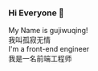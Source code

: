### Hi Everyone 👋
My Name is gujiwuqing!  
我叫孤寂无情  
I'm a front-end engineer  
我是一名前端工程师  

<!--
**gujiwuqing/gujiwuqing** is a ✨ _special_ ✨ repository because its `README.md` (this file) appears on your GitHub profile.

Here are some ideas to get you started:

- 🔭 I’m currently working on ...
- 🌱 I’m currently learning ...
- 👯 I’m looking to collaborate on ...
- 🤔 I’m looking for help with ...
- 💬 Ask me about ...
- 📫 How to reach me: ...
- 😄 Pronouns: ...
- ⚡ Fun fact: ...
-->
